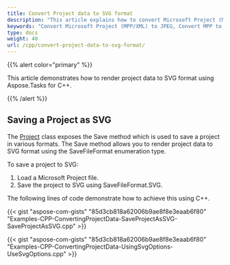 ```yaml
---
title: Convert Project data to SVG format
description: "This article explains how to convert Microsoft Project (MPP/XML) files to JPEG using Aspose.Tasks for C++."
keywords: "Convert Microsoft Project (MPP/XML) to JPEG, Convert MPP to JPEG, Export MPP Project to JPEG, save project data to JPEG, Save MPP as JPEG, Aspose.Tasks for C++"
type: docs
weight: 40
url: /cpp/convert-project-data-to-svg-format/
---
```


{{% alert color="primary" %}}

This article demonstrates how to render project data to SVG format using Aspose.Tasks for C++.

{{% /alert %}}

## **Saving a Project as SVG**
The [Project](https://apireference.aspose.com/tasks/cpp/class/aspose.tasks.project) class exposes the Save method which is used to save a project in various formats. The Save method allows you to render project data to SVG format using the SaveFileFormat enumeration type.

To save a project to SVG:

1. Load a Microsoft Project file.
2. Save the project to SVG using SaveFileFormat.SVG.

The following lines of code demonstrate how to achieve this using C++.

{{< gist "aspose-com-gists" "85d3cb818a62006b9ae8f8e3eaab6f80" "Examples-CPP-ConvertingProjectData-SaveProjectAsSVG-SaveProjectAsSVG.cpp" >}}

{{< gist "aspose-com-gists" "85d3cb818a62006b9ae8f8e3eaab6f80" "Examples-CPP-ConvertingProjectData-UsingSvgOptions-UseSvgOptions.cpp" >}}
